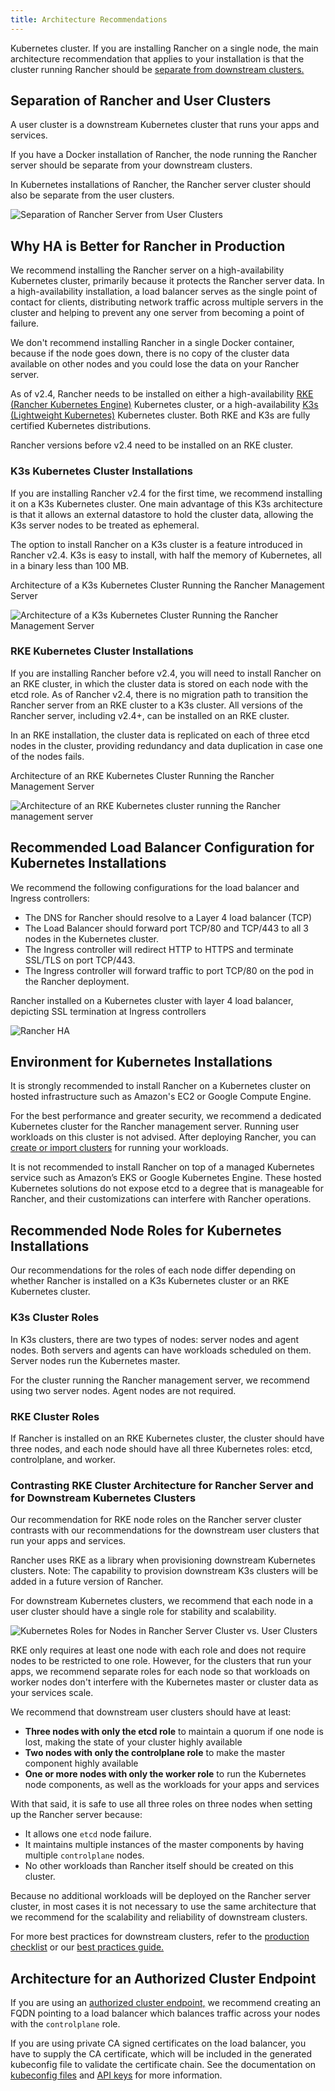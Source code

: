 ```yaml
---
title: Architecture Recommendations
---
```


Kubernetes cluster. If you are installing Rancher on a single node, the main architecture recommendation that applies to your installation is that the cluster running Rancher should be [separate from downstream clusters.](#separation-of-rancher-and-user-clusters)

## Separation of Rancher and User Clusters

A user cluster is a downstream Kubernetes cluster that runs your apps and services.

If you have a Docker installation of Rancher, the node running the Rancher server should be separate from your downstream clusters.

In Kubernetes installations of Rancher, the Rancher server cluster should also be separate from the user clusters.

![Separation of Rancher Server from User Clusters](/img/rancher-architecture-separation-of-rancher-server.svg)

## Why HA is Better for Rancher in Production

We recommend installing the Rancher server on a high-availability Kubernetes cluster, primarily because it protects the Rancher server data. In a high-availability installation, a load balancer serves as the single point of contact for clients, distributing network traffic across multiple servers in the cluster and helping to prevent any one server from becoming a point of failure.

We don't recommend installing Rancher in a single Docker container, because if the node goes down, there is no copy of the cluster data available on other nodes and you could lose the data on your Rancher server.

As of v2.4, Rancher needs to be installed on either a high-availability [RKE (Rancher Kubernetes Engine)](https://rancher.com/docs/rke/latest/en/) Kubernetes cluster, or a high-availability [K3s (Lightweight Kubernetes)](https://rancher.com/docs/k3s/latest/en/) Kubernetes cluster. Both RKE and K3s are fully certified Kubernetes distributions.

Rancher versions before v2.4 need to be installed on an RKE cluster.

### K3s Kubernetes Cluster Installations

If you are installing Rancher v2.4 for the first time, we recommend installing it on a K3s Kubernetes cluster. One main advantage of this K3s architecture is that it allows an external datastore to hold the cluster data, allowing the K3s server nodes to be treated as ephemeral.

The option to install Rancher on a K3s cluster is a feature introduced in Rancher v2.4. K3s is easy to install, with half the memory of Kubernetes, all in a binary less than 100 MB.

<figcaption>Architecture of a K3s Kubernetes Cluster Running the Rancher Management Server</figcaption>

![Architecture of a K3s Kubernetes Cluster Running the Rancher Management Server](/img/k3s-server-storage.svg)

### RKE Kubernetes Cluster Installations

If you are installing Rancher before v2.4, you will need to install Rancher on an RKE cluster, in which the cluster data is stored on each node with the etcd role. As of Rancher v2.4, there is no migration path to transition the Rancher server from an RKE cluster to a K3s cluster. All versions of the Rancher server, including v2.4+, can be installed on an RKE cluster.

In an RKE installation, the cluster data is replicated on each of three etcd nodes in the cluster, providing redundancy and data duplication in case one of the nodes fails.

<figcaption>Architecture of an RKE Kubernetes Cluster Running the Rancher Management Server</figcaption>

![Architecture of an RKE Kubernetes cluster running the Rancher management server](/img/rke-server-storage.svg)

## Recommended Load Balancer Configuration for Kubernetes Installations

We recommend the following configurations for the load balancer and Ingress controllers:

* The DNS for Rancher should resolve to a Layer 4 load balancer (TCP)
* The Load Balancer should forward port TCP/80 and TCP/443 to all 3 nodes in the Kubernetes cluster.
* The Ingress controller will redirect HTTP to HTTPS and terminate SSL/TLS on port TCP/443.
* The Ingress controller will forward traffic to port TCP/80 on the pod in the Rancher deployment.

<figcaption>Rancher installed on a Kubernetes cluster with layer 4 load balancer, depicting SSL termination at Ingress controllers</figcaption>

![Rancher HA](/img/ha/rancher2ha.svg)

## Environment for Kubernetes Installations

It is strongly recommended to install Rancher on a Kubernetes cluster on hosted infrastructure such as Amazon's EC2 or Google Compute Engine.

For the best performance and greater security, we recommend a dedicated Kubernetes cluster for the Rancher management server. Running user workloads on this cluster is not advised. After deploying Rancher, you can [create or import clusters](../../pages-for-subheaders/kubernetes-clusters-in-rancher-setup.md) for running your workloads.

It is not recommended to install Rancher on top of a managed Kubernetes service such as Amazon’s EKS or Google Kubernetes Engine. These hosted Kubernetes solutions do not expose etcd to a degree that is manageable for Rancher, and their customizations can interfere with Rancher operations.

## Recommended Node Roles for Kubernetes Installations

Our recommendations for the roles of each node differ depending on whether Rancher is installed on a K3s Kubernetes cluster or an RKE Kubernetes cluster.

### K3s Cluster Roles

In K3s clusters, there are two types of nodes: server nodes and agent nodes. Both servers and agents can have workloads scheduled on them. Server nodes run the Kubernetes master.

For the cluster running the Rancher management server, we recommend using two server nodes. Agent nodes are not required.

### RKE Cluster Roles

If Rancher is installed on an RKE Kubernetes cluster, the cluster should have three nodes, and each node should have all three Kubernetes roles: etcd, controlplane, and worker.

### Contrasting RKE Cluster Architecture for Rancher Server and for Downstream Kubernetes Clusters

Our recommendation for RKE node roles on the Rancher server cluster contrasts with our recommendations for the downstream user clusters that run your apps and services.

Rancher uses RKE as a library when provisioning downstream Kubernetes clusters. Note: The capability to provision downstream K3s clusters will be added in a future version of Rancher.

For downstream Kubernetes clusters, we recommend that each node in a user cluster should have a single role for stability and scalability.

![Kubernetes Roles for Nodes in Rancher Server Cluster vs. User Clusters](/img/rancher-architecture-node-roles.svg)

RKE only requires at least one node with each role and does not require nodes to be restricted to one role. However, for the clusters that run your apps, we recommend separate roles for each node so that workloads on worker nodes don't interfere with the Kubernetes master or cluster data as your services scale.

We recommend that downstream user clusters should have at least:

- **Three nodes with only the etcd role** to maintain a quorum if one node is lost, making the state of your cluster highly available
- **Two nodes with only the controlplane role** to make the master component highly available
- **One or more nodes with only the worker role** to run the Kubernetes node components, as well as the workloads for your apps and services

With that said, it is safe to use all three roles on three nodes when setting up the Rancher server because:

* It allows one `etcd` node failure.
* It maintains multiple instances of the master components by having multiple `controlplane` nodes.
* No other workloads than Rancher itself should be created on this cluster.

Because no additional workloads will be deployed on the Rancher server cluster, in most cases it is not necessary to use the same architecture that we recommend for the scalability and reliability of downstream clusters.

For more best practices for downstream clusters, refer to the [production checklist](../../pages-for-subheaders/checklist-for-production-ready-clusters.md) or our [best practices guide.](../../pages-for-subheaders/best-practices.md)

## Architecture for an Authorized Cluster Endpoint

If you are using an [authorized cluster endpoint,](../../reference-guides/rancher-manager-architecture/communicating-with-downstream-user-clusters.md#4-authorized-cluster-endpoint) we recommend creating an FQDN pointing to a load balancer which balances traffic across your nodes with the `controlplane` role.

If you are using private CA signed certificates on the load balancer, you have to supply the CA certificate, which will be included in the generated kubeconfig file to validate the certificate chain. See the documentation on [kubeconfig files](../../how-to-guides/advanced-user-guides/manage-clusters/access-clusters/use-kubectl-and-kubeconfig.md) and [API keys](../user-settings/api-keys.md#creating-an-api-key) for more information.